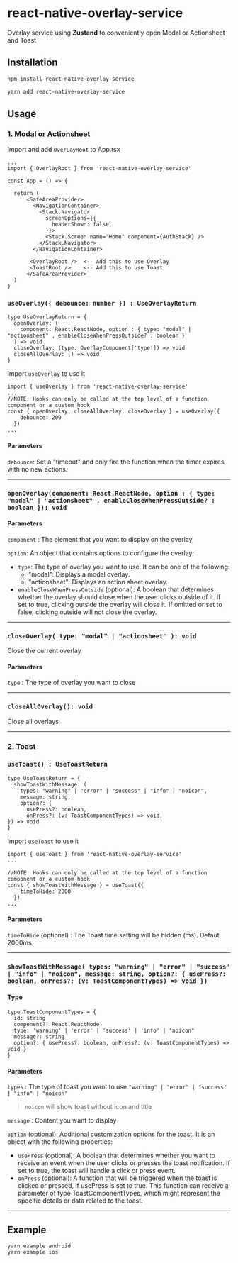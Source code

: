# react-native-overlay-service

Overlay service using **Zustand** to conveniently open Modal or Actionsheet and Toast

## Installation

```sh
npm install react-native-overlay-service
```

```sh
yarn add react-native-overlay-service
```

## Usage

### 1. Modal or Actionsheet

Import and add `OverLayRoot` to App.tsx

```
...
import { OverlayRoot } from 'react-native-overlay-service'

const App = () => {

  return (
      <SafeAreaProvider>
        <NavigationContainer>
          <Stack.Navigator
            screenOptions={{
              headerShown: false,
            }}>
            <Stack.Screen name="Home" component={AuthStack} />
          </Stack.Navigator>
        </NavigationContainer>

       <OverlayRoot />  <-- Add this to use Overlay
       <ToastRoot />    <-- Add this to use Toast
      </SafeAreaProvider>
  )
}
```

### `useOverlay({ debounce: number }) : UseOverlayReturn`

```
type UseOverlayReturn = {
  openOverlay: (
    component: React.ReactNode, option : { type: "modal" | "actionsheet" , enableCloseWhenPressOutside? : boolean }
  ) => void
  closeOverlay: (type: OverlayComponent['type']) => void
  closeAllOverlay: () => void
}
```

Import `useOverlay` to use it

```
import { useOverlay } from 'react-native-overlay-service'
...
//NOTE: Hooks can only be called at the top level of a function component or a custom hook
const { openOverlay, closeAllOverlay, closeOverlay } = useOverlay({
    debounce: 200
  })
...
```
#### Parameters
`debounce`: Set a "timeout" and only fire the function when the timer expires with no new actions.

---

### `openOverlay(component: React.ReactNode, option : { type: "modal" | "actionsheet" , enableCloseWhenPressOutside? : boolean }): void`

#### Parameters
`component` : The element that you want to display on the overlay

`option`: An object that contains options to configure the overlay:

  - `type`: The type of overlay you want to use. It can be one of the following:
    - "modal": Displays a modal overlay.
    - "actionsheet": Displays an action sheet overlay.
  - `enableCloseWhenPressOutside` (optional): A boolean that determines whether the overlay should close when the user clicks outside of it. If set to true, clicking outside the overlay will close it. If omitted or set to false, clicking outside will not close the overlay.

---

### `closeOverlay( type: "modal" | "actionsheet" ): void`

Close the current overlay

#### Parameters
`type` : The type of overlay you want to close

---

### `closeAllOverlay(): void`

Close all overlays

---

### 2. Toast

### `useToast() : UseToastReturn`

```
type UseToastReturn = {
  showToastWithMessage: (
    types: "warning" | "error" | "success" | "info" | "noicon", 
    message: string, 
    option?: { 
      usePress?: boolean, 
      onPress?: (v: ToastComponentTypes) => void, 
}) => void
}
```

Import `useToast` to use it

```
import { useToast } from 'react-native-overlay-service'
...

//NOTE: Hooks can only be called at the top level of a function component or a custom hook
const { showToastWithMessage } = useToast({
    timeToHide: 2000
  })
...
```
#### Parameters

`timeToHide` (optional) : The Toast time setting will be hidden (ms). Defaut 2000ms

---

### `showToastWithMessage( types: "warning" | "error" | "success" | "info" | "noicon", message: string, option?: { usePress?: boolean, onPress?: (v: ToastComponentTypes) => void })`

#### Type
```
type ToastComponentTypes = {
  id: string
  component?: React.ReactNode
  type: 'warning' | 'error' | 'success' | 'info' | "noicon"
  message?: string
  option?: { usePress?: boolean, onPress?: (v: ToastComponentTypes) => void }
}
```

#### Parameters
`types` : The type of toast you want to use `"warning" | "error" | "success" | "info" | "noicon"`
> `noicon` will show toast without icon and title

`message` : Content you want to display

`option` (optional): Additional customization options for the toast. It is an object with the following properties:

  - `usePress` (optional): A boolean that determines whether you want to receive an event when the user clicks or presses the toast notification. If set to true, the toast will handle a click or press event.
  - `onPress` (optional): A function that will be triggered when the toast is clicked or pressed, if usePress is set to true. This function can receive a parameter of type ToastComponentTypes, which might represent the specific details or data related to the toast.

---

## Example

```
yarn example android
yarn example ios
```
